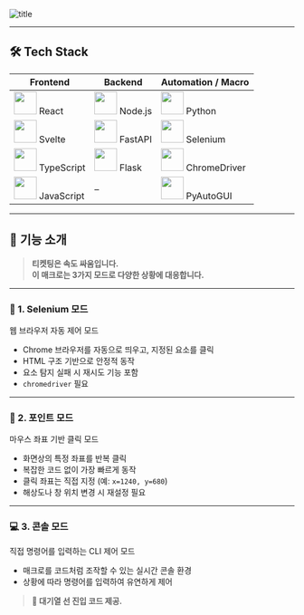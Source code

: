 ![title](https://media3.giphy.com/media/v1.Y2lkPTc5MGI3NjExZ2MxbWIya2k5d2poNWhjdjd0N3Vmbnh3OWpucHFlbzcwYmRjbHI2NiZlcD12MV9pbnRlcm5hbF9naWZfYnlfaWQmY3Q9Zw/WS6N5Ib1duM0dHIPRb/giphy.gif)   
 
---
 
## 🛠️ Tech Stack
| Frontend                                                                                                                  | Backend                                                                                                          | Automation / Macro                                                                                                  |
| ------------------------------------------------------------------------------------------------------------------------- | ---------------------------------------------------------------------------------------------------------------- | ------------------------------------------------------------------------------------------------------------------- |
| <img src="https://cdn.jsdelivr.net/gh/devicons/devicon/icons/react/react-original.svg" width="40" /> React                | <img src="https://cdn.jsdelivr.net/gh/devicons/devicon/icons/nodejs/nodejs-original.svg" width="40" /> Node.js   | <img src="https://cdn.jsdelivr.net/gh/devicons/devicon/icons/python/python-original.svg" width="40" /> Python       |
| <img src="https://cdn.jsdelivr.net/gh/devicons/devicon/icons/svelte/svelte-original.svg" width="40" /> Svelte             | <img src="https://cdn.jsdelivr.net/gh/devicons/devicon/icons/fastapi/fastapi-original.svg" width="40" /> FastAPI | <img src="https://cdn.jsdelivr.net/gh/devicons/devicon/icons/selenium/selenium-original.svg" width="40" /> Selenium |
| <img src="https://cdn.jsdelivr.net/gh/devicons/devicon/icons/typescript/typescript-original.svg" width="40" /> TypeScript | <img src="https://cdn.jsdelivr.net/gh/devicons/devicon/icons/flask/flask-original.svg" width="40" /> Flask       | <img src="https://cdn.jsdelivr.net/gh/devicons/devicon/icons/chrome/chrome-original.svg" width="40" /> ChromeDriver |
| <img src="https://cdn.jsdelivr.net/gh/devicons/devicon/icons/javascript/javascript-original.svg" width="40" /> JavaScript | –                                                                                                                | <img src="https://cdn.jsdelivr.net/gh/devicons/devicon/icons/opencv/opencv-original.svg" width="40" /> PyAutoGUI    |


---

## 🚀 기능 소개

>**티켓팅은 속도 싸움입니다. <br>
이 매크로는 3가지 모드로 다양한 상황에 대응합니다.**

---

### 🧭 1. Selenium 모드
웹 브라우저 자동 제어 모드
- Chrome 브라우저를 자동으로 띄우고, 지정된 요소를 클릭
- HTML 구조 기반으로 안정적 동작
- 요소 탐지 실패 시 재시도 기능 포함
- `chromedriver` 필요

---

### 🎯 2. 포인트 모드
마우스 좌표 기반 클릭 모드
- 화면상의 특정 좌표를 반복 클릭
- 복잡한 코드 없이 가장 빠르게 동작
- 클릭 좌표는 직접 지정 (예: `x=1240, y=680`)
- 해상도나 창 위치 변경 시 재설정 필요

---

### 💻 3. 콘솔 모드
직접 명령어를 입력하는 CLI 제어 모드
- 매크로를 코드처럼 조작할 수 있는 실시간 콘솔 환경
- 상황에 따라 명령어를 입력하여 유연하게 제어

>**🧠 대기열 선 진입 코드 제공.**
